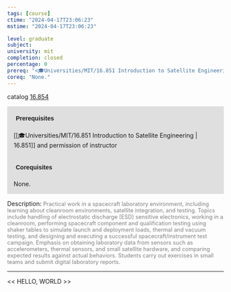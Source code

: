 ```yaml
---
tags: [course]
ctime: "2024-04-17T23:06:23"
mstime: "2024-04-17T23:06:23"

level: graduate
subject: 
university: mit
completion: closed
percentage: 0
prereq: "<🎓Universities/MIT/16.851 Introduction to Satellite Engineering> and permission of instructor"
coreq: "None."
---
```


catalog [16.854](http://student.mit.edu/catalog/m16b.html#16.854)

<span style="display: block; padding: 15px; background-color: rgb(100, 100, 100, 0.2);"><font id="m_prereq1488_0" style="display: block; font-family: Arial, sans-serif; font-weight: bold; padding: 5px">Prerequisites</font><br><span id="prereq1488_0">[[🎓Universities/MIT/16.851 Introduction to Satellite Engineering | 16.851]] and permission of instructor</span></span>
<span style="display: block; padding: 15px; background-color: rgb(100, 100, 100, 0.2);"><font id="m_coreq1488_0" style="display: block; font-family: Arial, sans-serif; font-weight: bold; padding: 5px">Corequisites</font><br><span id="coreq1488_0">None.</span></span>

<font style="">Description:</font>
<font style="color: grey; font-size: 0.8rem;">Practical work in a spacecraft laboratory environment, including learning about cleanroom environments, satellite integration, and testing. Topics include handling of electrostatic discharge (ESD) sensitive electronics, working in a cleanroom, performing spacecraft component and qualification testing using shaker tables to simulate launch and deployment loads, thermal and vacuum testing, and designing and executing a successful spacecraft/instrument test campaign. Emphasis on obtaining laboratory data from sensors such as accelerometers, thermal sensors, and small satellite hardware, and comparing expected results against actual behaviors. Students carry out exercises in small teams and submit digital laboratory reports.</font>



---

<< HELLO, WORLD >>
